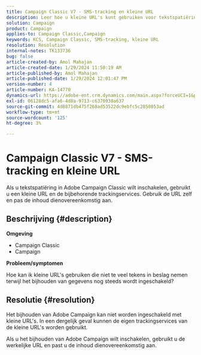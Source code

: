 ```yaml
---
title: Campaign Classic V7 - SMS-tracking en kleine URL
description: Leer hoe u kleine URL's kunt gebruiken voor tekstspatiëring in Adobe Campaign Classic v7.
solution: Campaign
product: Campaign
applies-to: Campaign Classic,Campaign
keywords: KCS, Campaign Classic, SMS-tracking, kleine URL
resolution: Resolution
internal-notes: TK133736
bug: false
article-created-by: Amol Mahajan
article-created-date: 1/29/2024 11:50:19 AM
article-published-by: Amol Mahajan
article-published-date: 1/29/2024 12:01:47 PM
version-number: 4
article-number: KA-14770
dynamics-url: https://adobe-ent.crm.dynamics.com/main.aspx?forceUCI=1&pagetype=entityrecord&etn=knowledgearticle&id=6851d290-9cbe-ee11-9079-6045bd0061cb
exl-id: 06128dc5-afa6-4d8a-9713-c6370938a637
source-git-commit: 4d8871db475f268ad53522dc9ebfc5c2850853ad
workflow-type: tm+mt
source-wordcount: '125'
ht-degree: 3%

---
```


# Campaign Classic V7 - SMS-tracking en kleine URL


Als u tekstspatiëring in Adobe Campaign Classic wilt inschakelen, gebruikt u een kleine URL en de bijbehorende trackingservices. Gebruik de URL zelf en pas de inhoud dienovereenkomstig aan.

## Beschrijving {#description}


<b>Omgeving</b>

- Campaign Classic
- Campaign




<b>Probleem/symptomen</b>

Hoe kan ik kleine URL&#39;s gebruiken die niet te veel tekens in beslag nemen terwijl het bijhouden van gegevens nog steeds wordt ingeschakeld?


## Resolutie {#resolution}


Het bijhouden van Adobe Campaign kan niet worden ingeschakeld met kleine URL&#39;s. In een dergelijk geval kunnen de eigen trackingservices van de kleine URL&#39;s worden gebruikt.

Als u het bijhouden van Adobe Campaign wilt inschakelen, gebruikt u de werkelijke URL en past u de inhoud dienovereenkomstig aan.
